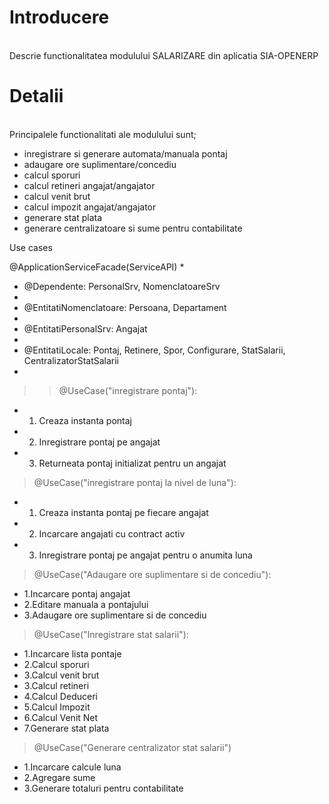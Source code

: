 # Introducere #
<br />
Descrie functionalitatea modulului SALARIZARE din aplicatia SIA-OPENERP
<br />

# Detalii #
<br />
Principalele functionalitati ale modulului sunt;<br />

- inregistrare si generare automata/manuala pontaj<br />
- adaugare ore suplimentare/concediu
- calcul sporuri<br />
- calcul retineri angajat/angajator<br />
- calcul venit brut<br />
- calcul impozit angajat/angajator<br />
- generare stat plata<br />
- generare centralizatoare si sume pentru contabilitate


Use cases <br />

@ApplicationServiceFacade(ServiceAPI)
  * 
  * @Dependente: PersonalSrv, NomenclatoareSrv
  * 
  * @EntitatiNomenclatoare: Persoana, Departament
  * 
  * @EntitatiPersonalSrv: Angajat
  * 
  * @EntitatiLocale: Pontaj, Retinere, Spor, Configurare, StatSalarii, CentralizatorStatSalarii
  * 
> > @UseCase("inregistrare pontaj"):
  * 1. Creaza instanta pontaj
  * 2. Inregistrare pontaj pe angajat
  * 3. Returneata pontaj initializat pentru un angajat


> @UseCase("inregistrare pontaj la nivel de luna"):
  * 1. Creaza instanta pontaj pe fiecare angajat
  * 2. Incarcare angajati cu contract activ
  * 3. Inregistrare pontaj pe angajat pentru o anumita luna

> @UseCase("Adaugare ore suplimentare si de concediu"):
  * 1.Incarcare pontaj angajat
  * 2.Editare manuala a pontajului
  * 3.Adaugare ore suplimentare si de concediu

> @UseCase("Inregistrare stat salarii"):
  * 1.Incarcare lista pontaje
  * 2.Calcul sporuri
  * 3.Calcul venit brut
  * 3.Calcul retineri
  * 4.Calcul Deduceri
  * 5.Calcul Impozit
  * 6.Calcul Venit Net
  * 7.Generare stat plata

> @UseCase("Generare centralizator stat salarii")
  * 1.Incarcare calcule luna
  * 2.Agregare sume
  * 3.Generare totaluri pentru contabilitate
